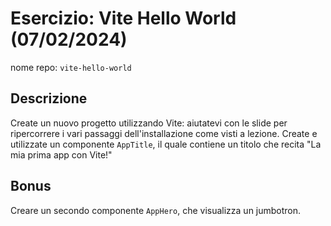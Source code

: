 # Esercizio: Vite Hello World (07/02/2024)
nome repo: `vite-hello-world`

## Descrizione
Create un nuovo progetto utilizzando Vite: aiutatevi con le slide per ripercorrere i vari passaggi dell'installazione come visti a lezione.
Create e utilizzate un componente `AppTitle`, il quale contiene un titolo che recita "La mia prima app con Vite!"

## Bonus
Creare un secondo componente `AppHero`, che visualizza un jumbotron.